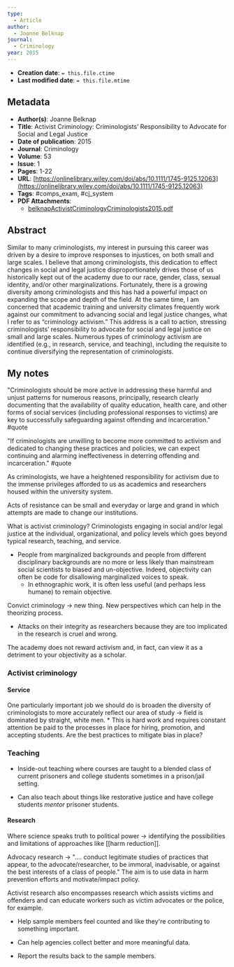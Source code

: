 ```yaml
---
type:
  - Article
author:
  - Joanne Belknap
journal:
  - Criminology
year: 2015
---
```


* **Creation date**: `= this.file.ctime`
* **Last modified date**: `= this.file.mtime`

## Metadata

* **Author(s)**: Joanne Belknap
* **Title**: Activist Criminology: Criminologists’ Responsibility to Advocate for Social and Legal Justice
* **Date of publication**: 2015
* **Journal**: Criminology
* **Volume**: 53
* **Issue**: 1
* **Pages**: 1-22
* **URL**: [https://onlinelibrary.wiley.com/doi/abs/10.1111/1745-9125.12063](https://onlinelibrary.wiley.com/doi/abs/10.1111/1745-9125.12063)
* **Tags**: #comps_exam, #cj_system
* **PDF Attachments**:
  * [belknapActivistCriminologyCriminologists2015.pdf](zotero://open-pdf/library/items/7IXKVCCJ)

## Abstract

Similar to many criminologists, my interest in pursuing this career was driven by a desire to improve responses to injustices, on both small and large scales. I believe that among criminologists, this dedication to effect changes in social and legal justice disproportionately drives those of us historically kept out of the academy due to our race, gender, class, sexual identity, and/or other marginalizations. Fortunately, there is a growing diversity among criminologists and this has had a powerful impact on expanding the scope and depth of the field. At the same time, I am concerned that academic training and university climates frequently work against our commitment to advancing social and legal justice changes, what I refer to as “criminology activism.” This address is a call to action, stressing criminologists’ responsibility to advocate for social and legal justice on small and large scales. Numerous types of criminology activism are identified (e.g., in research, service, and teaching), including the requisite to continue diversifying the representation of criminologists.

## My notes

"Criminologists should be more active in addressing these harmful and unjust patterns for numerous reasons, principally, research clearly documenting that the availability of quality education, health care, and other forms of social services (including professional responses to victims) are key to successfully safeguarding against offending and incarceration." #quote 

"If criminologists are unwilling to become more committed to activism and dedicated to changing these practices and policies, we can expect continuing and alarming ineffectiveness in deterring offending and incarceration." #quote

As criminologists, we have a heightened responsibility for activism due to the immense privileges afforded to us as academics and researchers housed within the university system.

Acts of resistance can be small and everyday or large and grand in which attempts are made to change our institutions.

What is activist criminology? Criminologists engaging in social and/or legal justice at the individual, organizational, and policy levels which goes beyond typical research, teaching, and service.

* People from marginalized backgrounds and people from different disciplinary backgrounds are no more or less likely than mainstream social scientists to biased and un-objective. Indeed, objectivity can often be code for disallowing marginalized voices to speak.
	* In ethnographic work, it is often less useful (and perhaps less humane) to remain objective.

Convict criminology -> new thing. New perspectives which can help in the theorizing process.
* Attacks on their integrity as researchers because they are too implicated in the research is cruel and wrong.

The academy does not reward activism and, in fact, can view it as a detriment to your objectivity as a scholar.

### Activist criminology

#### Service

One particularly important job we should do is broaden the diversity of criminologists to more accurately reflect our area of study -> field is dominated by straight, white men.
	* This is hard work and requires constant attention be paid to the processes in place for hiring, promotion, and accepting students. Are the best practices to mitigate bias in place?

### Teaching

* Inside-out teaching where courses are taught to a blended class of current prisoners and college students sometimes in a prison/jail setting.
  
* Can also teach about things like restorative justice and have college students *mentor* prisoner students.

#### Research

Where science speaks truth to political power -> identifying the possibilities and limitations of approaches like [[harm reduction]].

Advocacy research -> ".... conduct legitimate studies of practices that appear, to the advocate/researcher, to be immoral, inadvisable, or against the best interests of a class of people." The aim is to use data in harm prevention efforts and motivate/impact policy.

Activist research also encompasses research which assists victims and offenders and can educate workers such as victim advocates or the police, for example.

* Help sample members feel counted and like they're contributing to something important.
  
* Can help agencies collect better and more meaningful data.
  
* Report the results back to the sample members.